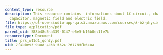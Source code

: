 ```yaml
---
content_type: resource
description: This resource contains  informations about LC circuit, charge on the
  capacitor, magnetic field and electric field.
file: https://ol-ocw-studio-app-qa.s3.amazonaws.com/courses/8-02-physics-ii-electricity-and-magnetism-spring-2007/7f4bbe959a084d535328767755fb6c0a_prs_w11d1_qonly.pdf
file_type: application/pdf
parent_uid: 588b48d5-a339-0347-e6e5-b16b0ec1fe7b
resourcetype: Document
title: prs_w11d1_qonly.pdf
uid: 7f4bbe95-9a08-4d53-5328-767755fb6c0a
---
```

